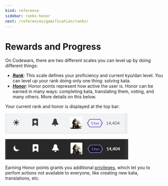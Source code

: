 ```yaml
---
kind: reference
sidebar: ranks-honor
next: /references/gamification/ranks/
---
```


# Rewards and Progress

On Codewars, there are two different scales you can level up by doing different things:

- [**_Rank_**](/references/gamification/ranks/): This scale defines your proficiency and current kyu/dan level. You can level up your rank doing only one thing: solving kata.
- [**_Honor_**](/references/gamification/honor/): Honor points represent how active the user is. Honor can be earned in many ways: completing kata, translating them, voting, and many others. More details on this below.

Your current rank and honor is displayed at the top bar:

<div class="block dark:hidden">

![top bar](./img/top-bar_light.png)

</div>
<div class="hidden dark:block">

![top bar](./img/top-bar_dark.png)

</div>

Earning Honor points grants you additional [privileges](/references/gamification/privileges/), which let you to perfom actions not available to everyone, like creating new kata, translations, etc.
